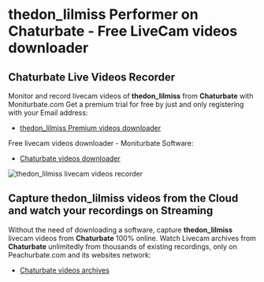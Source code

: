 # thedon_lilmiss Performer on Chaturbate - Free LiveCam videos downloader

## Chaturbate Live Videos Recorder

Monitor and record livecam videos of **thedon_lilmiss** from **Chaturbate** with Moniturbate.com
Get a premium trial for free by just and only registering with your Email address:
* [thedon_lilmiss Premium videos downloader](https://moniturbate.com/request-demo-licence-key.html)

Free livecam videos downloader - Moniturbate Software:
* [Chaturbate videos downloader](https://moniturbate.com/moniturbate-download-software.html)

![thedon_lilmiss livecam videos recorder](https://peachurnet.com/templates/moniturbate-software.png)


## Capture thedon_lilmiss videos from the Cloud and watch your recordings on Streaming

Without the need of downloading a software, capture **thedon_lilmiss** livecam videos from **Chaturbate** 100% online.
Watch Livecam archives from **Chaturbate** unlimitedly from thousands of existing recordings, only on Peachurbate.com and its websites network:
* [Chaturbate videos archives](https://peachurnet.com/)